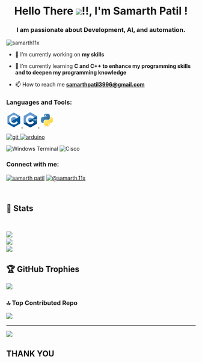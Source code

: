 <h1 align="center">Hello There <img src="https://raw.githubusercontent.com/MartinHeinz/MartinHeinz/master/wave.gif" width="30px">!!,  I'm Samarth Patil !</h1>
<h3 align="center">I am passionate about Development, AI, and automation.</h3>

<p align="left"> <img src="https://komarev.com/ghpvc/?username=samarth11x&label=Profile%20views&color=0e75b6&style=flat" alt="samarth11x" /> </p>




- 🚀 I’m currently working on **my skills**

- 🌱 I’m currently learning **C and C++ to enhance my programming skills and to deepen my programming knowledge**

- 📫 How to reach me **samarthpatil3996@gmail.com**
</p>


<h3 align="left">Languages and Tools:</h3>

<p align="left">

<a href="https://www.cprogramming.com/" target="_blank" rel="noreferrer"> <img src="https://raw.githubusercontent.com/devicons/devicon/master/icons/c/c-original.svg" alt="c" width="40" height="40"/> </a>
 <a href="https://www.w3schools.com/cpp/" target="_blank" rel="noreferrer"> <img src="https://raw.githubusercontent.com/devicons/devicon/master/icons/cplusplus/cplusplus-original.svg" alt="cplusplus" width="40" height="40"/> </a><a href="https://www.python.org" target="_blank" rel="noreferrer"> <img src="https://raw.githubusercontent.com/devicons/devicon/master/icons/python/python-original.svg" alt="python" width="40" height="40"/> </a>
   

 <a href="https://git-scm.com/" target="_blank" rel="noreferrer"> <img src="https://www.vectorlogo.zone/logos/git-scm/git-scm-icon.svg" alt="git" width="40" height="40"/> </a> 
 <a href="https://www.arduino.cc/" target="_blank" rel="noreferrer"> <img src="https://cdn.worldvectorlogo.com/logos/arduino-1.svg" alt="arduino" width="40" height="40"/> 

</a> <a>
![Windows Terminal](https://img.shields.io/badge/Windows%20Terminal-%234D4D4D.svg?style=for-the-badge&logo=windows-terminal&logoColor=white)
![Cisco](https://img.shields.io/badge/cisco-%23049fd9.svg?style=for-the-badge&logo=cisco&logoColor=black)


 
<h3 align="left">Connect with me:</h3>
<p align="left">
<a href="https://linkedin.com/in/samarth patil" target="blank"><img align="center" src="https://raw.githubusercontent.com/rahuldkjain/github-profile-readme-generator/master/src/images/icons/Social/linked-in-alt.svg" alt="samarth patil" height="30" width="40" /></a>
<a href="https://instagram.com/@samarth.11x" target="blank"><img align="center" src="https://raw.githubusercontent.com/rahuldkjain/github-profile-readme-generator/master/src/images/icons/Social/instagram.svg" alt="@samarth.11x" height="30" width="40" /></a>
</p>
<br>

## 🚀 Stats 
<br>

![](https://github-readme-stats.vercel.app/api?username=Samarth11x&theme=dark&hide_border=true&include_all_commits=false&count_private=false)<br/>
![](https://github-readme-streak-stats.herokuapp.com/?user=Samarth11x&theme=dark&hide_border=true)<br/>
![](https://github-readme-stats.vercel.app/api/top-langs/?username=Samarth11x&theme=dark&hide_border=true&include_all_commits=false&count_private=false&layout=compact)

## 🏆 GitHub Trophies
![](https://github-profile-trophy.vercel.app/?username=Samarth11x&theme=one_dark_pro&no-frame=true&no-bg=false&margin-w=4)




### 🔝 Top Contributed Repo
![](https://github-contributor-stats.vercel.app/api?username=Samarth11x&limit=5&theme=blue_navy&combine_all_yearly_contributions=true)

---
[![](https://visitcount.itsvg.in/api?id=Samarth11x&icon=0&color=0)](https://visitcount.itsvg.in)

## THANK YOU 
  



